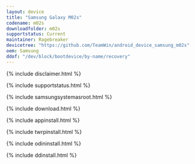 ```yaml
---
layout: device
title: "Samsung Galaxy M02s"
codename: m02s
downloadfolder: m02s
supportstatus: Current
maintainer: Ragebreaker
devicetree: "https://github.com/TeamWin/android_device_samsung_m02s"
oem: Samsung
ddof: "/dev/block/bootdevice/by-name/recovery"
---
```


{% include disclaimer.html %}

{% include supportstatus.html %}

{% include samsungsystemasroot.html %}

{% include download.html %}

{% include appinstall.html %}

{% include twrpinstall.html %}

{% include odininstall.html %}

{% include ddinstall.html %}